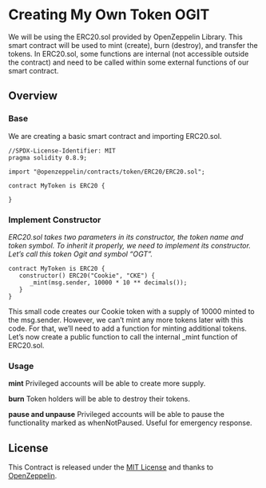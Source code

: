 # Creating My Own Token OGIT

We will be using the ERC20.sol provided by OpenZeppelin Library. This smart contract will be used to mint (create), burn (destroy), and transfer the tokens. In ERC20.sol, some functions are internal (not accessible outside the contract) and need to be called within some external functions of our smart contract.

## Overview

### Base

We are creating a basic smart contract and importing ERC20.sol.

```solidity
//SPDX-License-Identifier: MIT
pragma solidity 0.8.9;
 
import "@openzeppelin/contracts/token/ERC20/ERC20.sol";
 
contract MyToken is ERC20 {
  
}
```

### Implement Constructor

_ERC20.sol takes two parameters in its constructor, the token name and token symbol. To inherit it properly, we need to implement its constructor. Let’s call this token Ogit and symbol “OGT”._


```solidity
contract MyToken is ERC20 {
   constructor() ERC20("Cookie", "CKE") {
      _mint(msg.sender, 10000 * 10 ** decimals());
   }
}
```
This small code creates our Cookie token with a supply of 10000 minted to the msg.sender. However, we can’t mint any more tokens later with this code. For that, we’ll need to add a function for minting additional tokens. Let’s now create a public function to call the internal _mint function of ERC20.sol.

### Usage

**mint**
Privileged accounts will be able to create more supply.

**burn**
Token holders will be able to destroy their tokens.

**pause and unpause**
Privileged accounts will be able to pause the functionality marked as whenNotPaused. Useful for emergency response.

## License

This Contract is released under the [MIT License](LICENSE) and thanks to [OpenZeppelin](https://openzeppelin.com).

